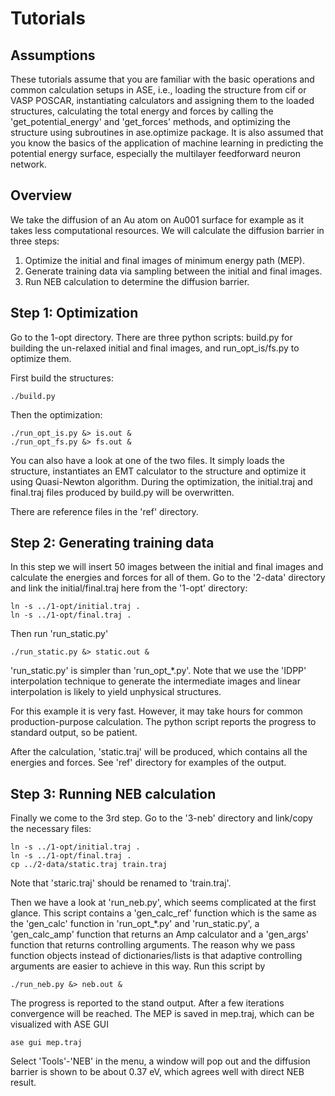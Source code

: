 # Tutorials

## Assumptions

These tutorials assume that you are familiar with the basic operations and
common calculation setups in ASE, i.e., loading the structure from cif or VASP
POSCAR, instantiating calculators and assigning them to the loaded structures,
calculating the total energy and forces by calling the 'get_potential_energy'
and 'get_forces' methods, and optimizing the structure using subroutines in
ase.optimize package. It is also assumed that you know the basics of the 
application of machine learning in predicting the potential energy surface,
especially the multilayer feedforward neuron network.

## Overview

We take the diffusion of an Au atom on Au001 surface for example as it takes
less computational resources. We will calculate the diffusion barrier in three
steps:

1. Optimize the initial and final images of minimum energy path (MEP).
2. Generate training data via sampling between the initial and final images.
3. Run NEB calculation to determine the diffusion barrier.

## Step 1: Optimization

Go to the 1-opt directory. There are three python scripts: build.py for building
the un-relaxed initial and final images, and run_opt_is/fs.py to optimize them.

First build the structures:

    ./build.py

Then the optimization:

    ./run_opt_is.py &> is.out &
    ./run_opt_fs.py &> fs.out &

You can also have a look at one of the two files. It simply loads the structure,
instantiates an EMT calculator to the structure and optimize it using
Quasi-Newton algorithm. During the optimization, the initial.traj and final.traj
files produced by build.py will be overwritten.

There are reference files in the 'ref' directory.

## Step 2: Generating training data

In this step we will insert 50 images between the initial and final images and
calculate the energies and forces for all of them. Go to the '2-data' directory
and link the initial/final.traj here from the '1-opt' directory:

    ln -s ../1-opt/initial.traj .
    ln -s ../1-opt/final.traj .

Then run 'run_static.py'

    ./run_static.py &> static.out &

'run_static.py' is simpler than 'run_opt_*.py'. Note that we use the 'IDPP'
interpolation technique to generate the intermediate images and linear
interpolation is likely to yield unphysical structures.


For this example it is very fast. However, it may take hours for common
production-purpose calculation. The python script reports the progress to
standard output, so be patient.

After the calculation, 'static.traj' will be produced, which contains all the
energies and forces. See 'ref' directory for examples of the output.

## Step 3: Running NEB calculation

Finally we come to the 3rd step. Go to the '3-neb' directory and link/copy the
necessary files:

    ln -s ../1-opt/initial.traj .
    ln -s ../1-opt/final.traj .
    cp ../2-data/static.traj train.traj

Note that 'staric.traj' should be renamed to 'train.traj'.

Then we have a look at 'run_neb.py', which seems complicated at the first glance.
This script contains a 'gen_calc_ref' function which is the same as the
'gen_calc' function in 'run_opt_*.py' and 'run_static.py', a 'gen_calc_amp'
function that returns an Amp calculator and a 'gen_args' function that returns
controlling arguments. The reason why we pass function objects instead of
dictionaries/lists is that adaptive controlling arguments are easier to achieve
in this way. Run this script by

    ./run_neb.py &> neb.out &

The progress is reported to the stand output. After a few iterations convergence
will be reached. The MEP is saved in mep.traj, which can be visualized with ASE
GUI

    ase gui mep.traj

Select 'Tools'-'NEB' in the menu, a window will pop out and the diffusion
barrier is shown to be about 0.37 eV, which agrees well with direct NEB result.
